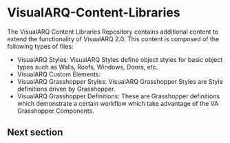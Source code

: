 # VisualARQ-Content-Libraries
The VisualARQ Content Libraries Repository contains additional content to extend the functionality of VisualARQ 2.0.  This content is composed of the following types of files:

 - VisualARQ Styles: VisualARQ Styles define object styles for basic object types such as Walls, Roofs, Windows, Doors, etc.
 - VisualARQ Custom Elements: 
 - VisualARQ Grasshopper Styles: VisualARQ Grasshopper Styles are Style definitions driven by Grasshopper.
 - VisualARQ Grasshopper Definitions: These are Grasshopper definitions which demonstrate a certain workflow which take advantage of the VA Grasshopper Components.
 
## Next section